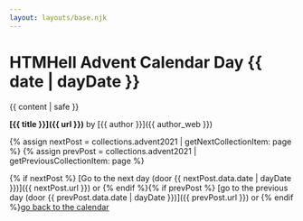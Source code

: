 ```yaml
---
layout: layouts/base.njk
---
```

# HTMHell Advent Calendar Day {{ date | dayDate }}

{{ content | safe }}

**[{{ title }}]({{ url }})** by [{{ author }}]({{ author_web }})

{% assign nextPost = collections.advent2021 | getNextCollectionItem: page %}
{% assign prevPost = collections.advent2021 | getPreviousCollectionItem: page %}

{% if nextPost %} [Go to the next day (door {{ nextPost.data.date | dayDate }})]({{ nextPost.url }}) 
or {% endif %}{% if prevPost %} [go to the previous day (door {{ prevPost.data.date | dayDate }})]({{ prevPost.url }}) 
or {% endif %}[go back to the calendar](/adventcalendar/2021)

